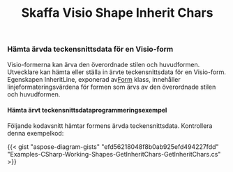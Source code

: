 ﻿---
title: Skaffa Visio Shape Inherit Chars
type: docs
weight: 101
url: /sv/net/get-visio-shape-inherit-chars/
description: Det här avsnittet förklarar hur du får visio-formens teckensnittsstil ärvd från dess överordnade stil och master med Aspose.Diagram.
---
### **Hämta ärvda teckensnittsdata för en Visio-form**
 Visio-formerna kan ärva den överordnade stilen och huvudformen. Utvecklare kan hämta eller ställa in ärvte teckensnittsdata för en Visio-form. Egenskapen InheritLine, exponerad av[Form](http://www.aspose.com/api/net/diagram/aspose.diagram/shape) klass, innehåller linjeformateringsvärdena för formen som ärvs av den överordnade stilen och huvudformen.
#### **Hämta ärvt teckensnittsdataprogrammeringsexempel**
Följande kodavsnitt hämtar formens ärvda teckensnittsdata. Kontrollera denna exempelkod:

{{< gist "aspose-diagram-gists" "efd56218048f8b0ab925efd494227fdd" "Examples-CSharp-Working-Shapes-GetInheritChars-GetInheritChars.cs" >}}

